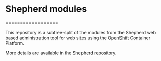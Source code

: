 # Shepherd modules
==================

This repository is a subtree-split of the modules from the
Shepherd web based administration tool for web sites using the 
[OpenShift](https://www.openshift.com/) Container Platform.

More details are available in the 
[Shepherd repository](https://github.com/universityofadelaide/shepherd/blob/develop/README.md).
